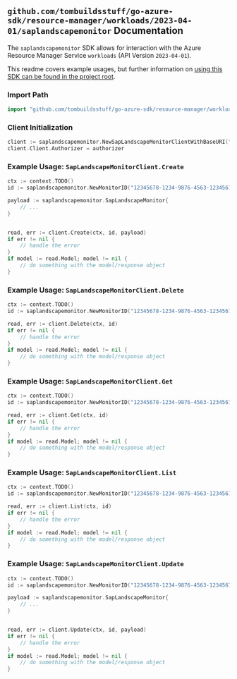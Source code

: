 
## `github.com/tombuildsstuff/go-azure-sdk/resource-manager/workloads/2023-04-01/saplandscapemonitor` Documentation

The `saplandscapemonitor` SDK allows for interaction with the Azure Resource Manager Service `workloads` (API Version `2023-04-01`).

This readme covers example usages, but further information on [using this SDK can be found in the project root](https://github.com/tombuildsstuff/go-azure-sdk/tree/main/docs).

### Import Path

```go
import "github.com/tombuildsstuff/go-azure-sdk/resource-manager/workloads/2023-04-01/saplandscapemonitor"
```


### Client Initialization

```go
client := saplandscapemonitor.NewSapLandscapeMonitorClientWithBaseURI("https://management.azure.com")
client.Client.Authorizer = authorizer
```


### Example Usage: `SapLandscapeMonitorClient.Create`

```go
ctx := context.TODO()
id := saplandscapemonitor.NewMonitorID("12345678-1234-9876-4563-123456789012", "example-resource-group", "monitorValue")

payload := saplandscapemonitor.SapLandscapeMonitor{
	// ...
}


read, err := client.Create(ctx, id, payload)
if err != nil {
	// handle the error
}
if model := read.Model; model != nil {
	// do something with the model/response object
}
```


### Example Usage: `SapLandscapeMonitorClient.Delete`

```go
ctx := context.TODO()
id := saplandscapemonitor.NewMonitorID("12345678-1234-9876-4563-123456789012", "example-resource-group", "monitorValue")

read, err := client.Delete(ctx, id)
if err != nil {
	// handle the error
}
if model := read.Model; model != nil {
	// do something with the model/response object
}
```


### Example Usage: `SapLandscapeMonitorClient.Get`

```go
ctx := context.TODO()
id := saplandscapemonitor.NewMonitorID("12345678-1234-9876-4563-123456789012", "example-resource-group", "monitorValue")

read, err := client.Get(ctx, id)
if err != nil {
	// handle the error
}
if model := read.Model; model != nil {
	// do something with the model/response object
}
```


### Example Usage: `SapLandscapeMonitorClient.List`

```go
ctx := context.TODO()
id := saplandscapemonitor.NewMonitorID("12345678-1234-9876-4563-123456789012", "example-resource-group", "monitorValue")

read, err := client.List(ctx, id)
if err != nil {
	// handle the error
}
if model := read.Model; model != nil {
	// do something with the model/response object
}
```


### Example Usage: `SapLandscapeMonitorClient.Update`

```go
ctx := context.TODO()
id := saplandscapemonitor.NewMonitorID("12345678-1234-9876-4563-123456789012", "example-resource-group", "monitorValue")

payload := saplandscapemonitor.SapLandscapeMonitor{
	// ...
}


read, err := client.Update(ctx, id, payload)
if err != nil {
	// handle the error
}
if model := read.Model; model != nil {
	// do something with the model/response object
}
```
